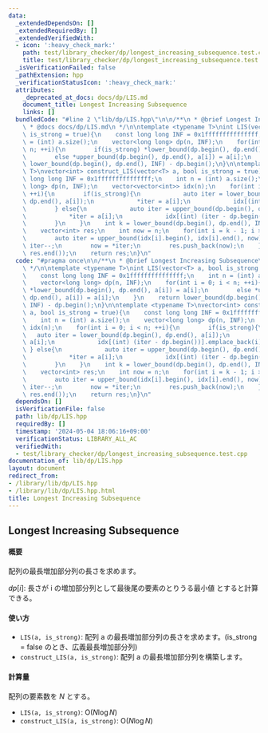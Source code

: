```yaml
---
data:
  _extendedDependsOn: []
  _extendedRequiredBy: []
  _extendedVerifiedWith:
  - icon: ':heavy_check_mark:'
    path: test/library_checker/dp/longest_increasing_subsequence.test.cpp
    title: test/library_checker/dp/longest_increasing_subsequence.test.cpp
  _isVerificationFailed: false
  _pathExtension: hpp
  _verificationStatusIcon: ':heavy_check_mark:'
  attributes:
    _deprecated_at_docs: docs/dp/LIS.md
    document_title: Longest Increasing Subsequence
    links: []
  bundledCode: "#line 2 \"lib/dp/LIS.hpp\"\n\n/**\n * @brief Longest Increasing Subsequence\n\
    \ * @docs docs/dp/LIS.md\n */\n\ntemplate <typename T>\nint LIS(vector<T> a, bool\
    \ is_strong = true){\n    const long long INF = 0x1fffffffffffffff;\n    int n\
    \ = (int) a.size();\n    vector<long long> dp(n, INF);\n    for(int i = 0; i <\
    \ n; ++i){\n        if(is_strong) *lower_bound(dp.begin(), dp.end(), a[i]) = a[i];\n\
    \        else *upper_bound(dp.begin(), dp.end(), a[i]) = a[i];\n    }\n    return\
    \ lower_bound(dp.begin(), dp.end(), INF) - dp.begin();\n}\n\ntemplate <typename\
    \ T>\nvector<int> construct_LIS(vector<T> a, bool is_strong = true){\n    const\
    \ long long INF = 0x1fffffffffffffff;\n    int n = (int) a.size();\n    vector<long\
    \ long> dp(n, INF);\n    vector<vector<int>> idx(n);\n    for(int i = 0; i < n;\
    \ ++i){\n        if(is_strong){\n            auto iter = lower_bound(dp.begin(),\
    \ dp.end(), a[i]);\n            *iter = a[i];\n            idx[(int) (iter - dp.begin())].emplace_back(i);\n\
    \        } else{\n            auto iter = upper_bound(dp.begin(), dp.end(), a[i]);\n\
    \            *iter = a[i];\n            idx[(int) (iter - dp.begin())].emplace_back(i);\n\
    \        }\n    }\n    int k = lower_bound(dp.begin(), dp.end(), INF) - dp.begin();\n\
    \    vector<int> res;\n    int now = n;\n    for(int i = k - 1; i >= 0; --i){\n\
    \        auto iter = upper_bound(idx[i].begin(), idx[i].end(), now);\n       \
    \ iter--;\n        now = *iter;\n        res.push_back(now);\n    }\n    reverse(res.begin(),\
    \ res.end());\n    return res;\n}\n"
  code: "#pragma once\n\n/**\n * @brief Longest Increasing Subsequence\n * @docs docs/dp/LIS.md\n\
    \ */\n\ntemplate <typename T>\nint LIS(vector<T> a, bool is_strong = true){\n\
    \    const long long INF = 0x1fffffffffffffff;\n    int n = (int) a.size();\n\
    \    vector<long long> dp(n, INF);\n    for(int i = 0; i < n; ++i){\n        if(is_strong)\
    \ *lower_bound(dp.begin(), dp.end(), a[i]) = a[i];\n        else *upper_bound(dp.begin(),\
    \ dp.end(), a[i]) = a[i];\n    }\n    return lower_bound(dp.begin(), dp.end(),\
    \ INF) - dp.begin();\n}\n\ntemplate <typename T>\nvector<int> construct_LIS(vector<T>\
    \ a, bool is_strong = true){\n    const long long INF = 0x1fffffffffffffff;\n\
    \    int n = (int) a.size();\n    vector<long long> dp(n, INF);\n    vector<vector<int>>\
    \ idx(n);\n    for(int i = 0; i < n; ++i){\n        if(is_strong){\n         \
    \   auto iter = lower_bound(dp.begin(), dp.end(), a[i]);\n            *iter =\
    \ a[i];\n            idx[(int) (iter - dp.begin())].emplace_back(i);\n       \
    \ } else{\n            auto iter = upper_bound(dp.begin(), dp.end(), a[i]);\n\
    \            *iter = a[i];\n            idx[(int) (iter - dp.begin())].emplace_back(i);\n\
    \        }\n    }\n    int k = lower_bound(dp.begin(), dp.end(), INF) - dp.begin();\n\
    \    vector<int> res;\n    int now = n;\n    for(int i = k - 1; i >= 0; --i){\n\
    \        auto iter = upper_bound(idx[i].begin(), idx[i].end(), now);\n       \
    \ iter--;\n        now = *iter;\n        res.push_back(now);\n    }\n    reverse(res.begin(),\
    \ res.end());\n    return res;\n}\n"
  dependsOn: []
  isVerificationFile: false
  path: lib/dp/LIS.hpp
  requiredBy: []
  timestamp: '2024-05-04 18:06:16+09:00'
  verificationStatus: LIBRARY_ALL_AC
  verifiedWith:
  - test/library_checker/dp/longest_increasing_subsequence.test.cpp
documentation_of: lib/dp/LIS.hpp
layout: document
redirect_from:
- /library/lib/dp/LIS.hpp
- /library/lib/dp/LIS.hpp.html
title: Longest Increasing Subsequence
---
```

## Longest Increasing Subsequence

#### 概要

配列の最長増加部分列の長さを求めます。

$dp[i]$: 長さが i の増加部分列として最後尾の要素のとりうる最小値
とすると計算できる。

#### 使い方

- `LIS(a, is_strong)`: 配列 a の最長増加部分列の長さを求めます。(is_strong = false のとき、広義最長増加部分列)
- `construct_LIS(a, is_strong)`: 配列 a の最長増加部分列を構築します。

#### 計算量

配列の要素数を $N$ とする。
- `LIS(a, is_strong)`: $\mathrm{O}(N \log N)$
- `construct_LIS(a, is_strong)`: $\mathrm{O}(N \log N)$